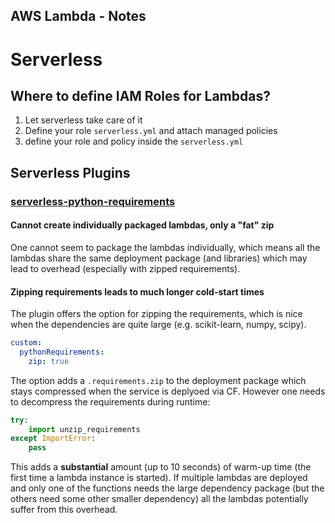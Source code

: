 AWS Lambda - Notes
---------------------

# Serverless 

## Where to define IAM Roles for Lambdas?

1. Let serverless take care of it
2. Define your role `serverless.yml`  and attach managed policies
3. define your role and policy inside the `serverless.yml`

## Serverless Plugins

### [serverless-python-requirements](https://github.com/UnitedIncome/serverless-python-requirements)

#### Cannot create individually packaged lambdas, only a "fat" zip

One cannot seem to package the lambdas individually, which means all the lambdas share the same deployment package (and libraries)
which may lead to overhead (especially with zipped requirements).

#### Zipping requirements leads to much longer cold-start times

The plugin offers the option for zipping the requirements, which is nice when the dependencies are quite large 
(e.g. scikit-learn, numpy, scipy).  
```yaml
custom:
  pythonRequirements:
    zip: true
```
The option adds a `.requirements.zip` to the deployment package which stays compressed
when the service is deplyoed via CF. However one needs to decompress the requirements during runtime:
```python
try:
    import unzip_requirements
except ImportError:
    pass
```

This adds a **substantial** amount (up to 10 seconds) of warm-up time (the first time a lambda instance is started).
If multiple lambdas are deployed and only one of the functions needs the large dependency package (but the others need some other smaller dependency)
all the lambdas potentially suffer from this overhead.
